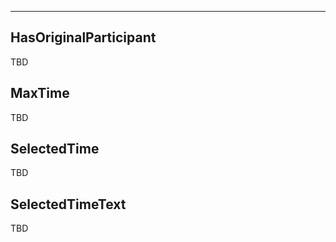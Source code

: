 ___

## HasOriginalParticipant

TBD

## MaxTime

TBD

## SelectedTime

TBD

## SelectedTimeText

TBD